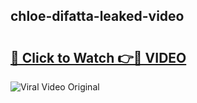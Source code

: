 ## chloe-difatta-leaked-video 

# <h2><a href="http://freeplayer.one?title=chloe-difatta-leaked-video&ref=21J">🔗 Click to Watch 👉🔴 VIDEO</a></h2>

<a href="http://freeplayer.one?title=chloe-difatta-leaked-video&ref=21J" rel="nofollow" data-target="animated-image.originalLink"><img src="https://i.ibb.co.com/xMMVF88/686577567.gif" alt="Viral Video Original" style="max-width: 100%; display: inline-block;" data-target="animated-image.originalImage"></a>

